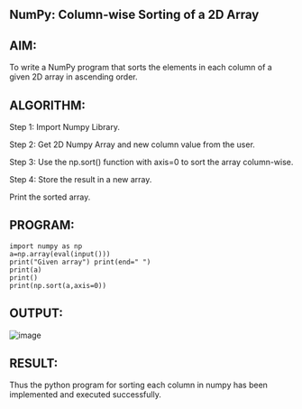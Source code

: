 ## NumPy: Column-wise Sorting of a 2D Array
## AIM:
To write a NumPy program that sorts the elements in each column of a given 2D array in
ascending order.

## ALGORITHM:
Step 1:	Import Numpy Library.

Step 2:	Get 2D Numpy Array and new column value from the user.

Step 3:	Use the np.sort() function with axis=0 to sort the array column-wise.

Step 4:	Store the result in a new array.

Print the sorted array.

## PROGRAM:
```
import numpy as np
a=np.array(eval(input()))
print("Given array") print(end=" ")
print(a)
print()
print(np.sort(a,axis=0))
```
## OUTPUT:
 ![image](https://github.com/user-attachments/assets/ad73f6e2-2acc-4156-8749-82281a1faf1c)

## RESULT:
Thus the python program for sorting each column in numpy has been implemented and executed successfully.
